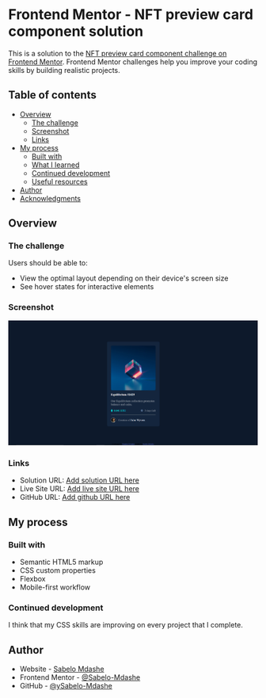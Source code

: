 # Frontend Mentor - NFT preview card component solution

This is a solution to the [NFT preview card component challenge on Frontend Mentor](https://www.frontendmentor.io/challenges/nft-preview-card-component-SbdUL_w0U). Frontend Mentor challenges help you improve your coding skills by building realistic projects.

## Table of contents

- [Overview](#overview)
  - [The challenge](#the-challenge)
  - [Screenshot](#screenshot)
  - [Links](#links)
- [My process](#my-process)
  - [Built with](#built-with)
  - [What I learned](#what-i-learned)
  - [Continued development](#continued-development)
  - [Useful resources](#useful-resources)
- [Author](#author)
- [Acknowledgments](#acknowledgments)

## Overview

### The challenge

Users should be able to:

- View the optimal layout depending on their device's screen size
- See hover states for interactive elements

### Screenshot

![](./screenshot/Screenshot.png)

### Links

- Solution URL: [Add solution URL here](https://www.frontendmentor.io/solutions/nft-preview-card-component-PhgxfApH3G)
- Live Site URL: [Add live site URL here](https://zesty-haupia-34648a.netlify.app/)
- GitHub URL: [Add github URL here](https://github.com/Sabelo-Mdashe/nft-preview-card-component-main)

## My process

### Built with

- Semantic HTML5 markup
- CSS custom properties
- Flexbox
- Mobile-first workflow

### Continued development

I think that my CSS skills are improving on every project that I complete.

## Author

- Website - [Sabelo Mdashe](http://sabelomdashe.co.za)
- Frontend Mentor - [@Sabelo-Mdashe](https://www.frontendmentor.io/profile/Sabelo-Mdashe)
- GitHub - [@ySabelo-Mdashe](https://github.com/Sabelo-Mdashe)
